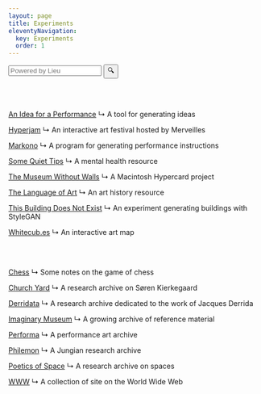 ```yaml
---
layout: page
title: Experiments
eleventyNavigation:
  key: Experiments
  order: 1
---
```


<form method="GET" action="https://lieu.cblgh.org/">
    <input type="hidden" value="tom.so" name="site">
    <input id="site-search" name="q" placeholder="Powered by Lieu">
    <button type="submit">🔍</button>
</form>

<br><br>

[An Idea for a Performance](/projects/an-idea-for-a-performance)
↳ A tool for generating ideas

[Hyperjam](/projects/hyperjam)
↳ An interactive art festival hosted by Merveilles

[Markono](/projects/markono)
↳ A program for generating performance instructions

[Some Quiet Tips](/projects/some-quiet-tips)
↳ A mental health resource

[The Museum Without Walls](/projects/museum-without-walls)
↳ A Macintosh Hypercard project

[The Language of Art](/projects/the-language-of-art)
↳ An art history resource

[This Building Does Not Exist](/projects/this-building-does-not-exist)
↳ An experiment generating buildings with StyleGAN

[Whitecub.es](/projects/whitecubes)
↳ An interactive art map

<br><br>

[Chess](/projects/chess)
↳ Some notes on the game of chess

[Church Yard](/projects/church-yard)
↳ A research archive on Søren Kierkegaard

[Derridata](/projects/derridata)
↳ A research archive dedicated to the work of Jacques Derrida

[Imaginary Museum](/projects/imaginary-museum)
↳ A growing archive of reference material

[Performa](/projects/performa)
↳ A performance art archive

[Philemon](/projects/philemon)
↳ A Jungian research archive

[Poetics of Space](/projects/poetics-of-space)
↳ A research archive on spaces

[WWW](/projects/www)
↳ A collection of site on the World Wide Web


